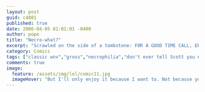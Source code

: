 ```yaml
---
layout: post
guid: c4801
published: true
date: 2006-04-05 01:01:01 -0400
author: pope
title: "Necro-what?"
excerpt: "Scrawled on the side of a tombstone: FOR A GOOD TIME CALL, ER JUST DIG STRAIGHT DOWN."
category: Comics
tags: ["classic wnv","gross","necrophilia","don't ever tell Scott you enjoy a good time"]
comments: true 
image:
  feature: /assets/img/lol/comic11.jpg
  imageHover: "But I'll only enjoy it because I want to. Not because you told me to."
---
```


